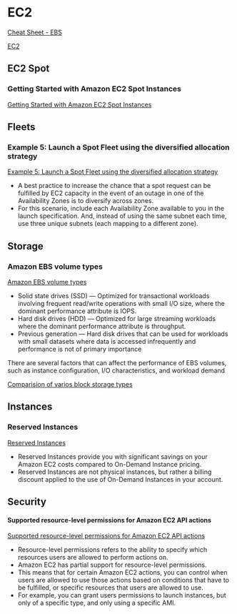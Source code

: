 # EC2

[Cheat Sheet - EBS](https://tutorialsdojo.com/amazon-ebs)

[EC2](https://tutorialsdojo.com/amazon-elastic-compute-cloud-amazon-ec2)

## EC2 Spot

### Getting Started with Amazon EC2 Spot Instances

[Getting Started with Amazon EC2 Spot Instances](https://aws.amazon.com/ec2/spot/getting-started/)


## Fleets

### Example 5: Launch a Spot Fleet using the diversified allocation strategy

[Example 5: Launch a Spot Fleet using the diversified allocation strategy](https://docs.aws.amazon.com/AWSEC2/latest/UserGuide/spot-fleet-examples.html#fleet-config5)

- A best practice to increase the chance that a spot request can be fulfilled by EC2 capacity in the event of an outage in one of the Availability Zones is to diversify across zones.
- For this scenario, include each Availability Zone available to you in the launch specification. And, instead of using the same subnet each time, use three unique subnets (each mapping to a different zone).


## Storage

### Amazon EBS volume types

[Amazon EBS volume types](https://docs.aws.amazon.com/AWSEC2/latest/UserGuide/ebs-volume-types.html)

- Solid state drives (SSD) — Optimized for transactional workloads involving frequent read/write operations with small I/O size, where the dominant performance attribute is IOPS.
- Hard disk drives (HDD) — Optimized for large streaming workloads where the dominant performance attribute is throughput.
- Previous generation — Hard disk drives that can be used for workloads with small datasets where data is accessed infrequently and performance is not of primary importance

There are several factors that can affect the performance of EBS volumes, such as instance configuration, I/O characteristics, and workload demand


[Comparision of varios block storage types](https://aws.amazon.com/ebs/features)


## Instances

### Reserved Instances

[Reserved Instances](https://docs.aws.amazon.com/AWSEC2/latest/UserGuide/ec2-reserved-instances.html)

- Reserved Instances provide you with significant savings on your Amazon EC2 costs compared to On-Demand Instance pricing. 
- Reserved Instances are not physical instances, but rather a billing discount applied to the use of On-Demand Instances in your account.


## Security

#### Supported resource-level permissions for Amazon EC2 API actions

[Supported resource-level permissions for Amazon EC2 API actions](https://docs.aws.amazon.com/AWSEC2/latest/UserGuide/iam-policy-structure.html#ec2-supported-iam-actions-resources)

- Resource-level permissions refers to the ability to specify which resources users are allowed to perform actions on. 
- Amazon EC2 has partial support for resource-level permissions. 
- This means that for certain Amazon EC2 actions, you can control when users are allowed to use those actions based on conditions that have to be fulfilled, or specific resources that users are allowed to use. 
- For example, you can grant users permissions to launch instances, but only of a specific type, and only using a specific AMI.